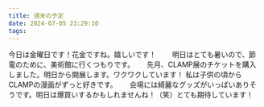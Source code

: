 ```yaml
---
title: 週末の予定
date: 2024-07-05 23:29:10
tags:
---
```

今日は金曜日です！花金ですね。嬉しいです！　　
明日はとても暑いので、節電のために、美術館に行くつもりです。　　
先月、CLAMP展のチケットを購入しました。明日から開展します。ワクワクしています！
私は子供の頃からCLAMPの漫画がずっと好きです。　　
会場には綺麗なグッズがいっぱいありそうです。明日は爆買いするかもしれませんね！（笑）とても期待しています！
